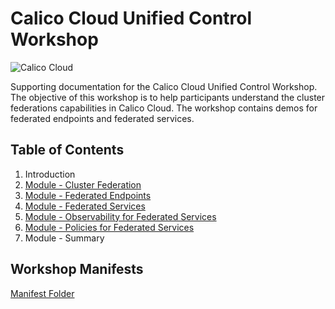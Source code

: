 # Calico Cloud Unified Control Workshop

![Calico Cloud](https://docs.calicocloud.io/images/brand-new.png)

Supporting documentation for the Calico Cloud Unified Control Workshop. The objective of this workshop is to help participants understand the cluster federations capabilities in Calico Cloud. The workshop contains demos for federated endpoints and federated services. 

## Table of Contents

01. Introduction
2. [Module - Cluster Federation](https://github.com/tigera-cs/calico-cloud-unified-control/blob/main/modules/federation.md)
3. [Module - Federated Endpoints](https://github.com/tigera-cs/calico-cloud-unified-control/blob/main/modules/federatedendpoints-1.md)
4. [Module - Federated Services](https://github.com/tigera-cs/calico-cloud-unified-control/blob/main/modules/federatedservices-1.md)
5. [Module - Observability for Federated Services](https://github.com/tigera-cs/calico-cloud-unified-control/blob/main/modules/unifiedobservability-1.md)
6. [Module - Policies for Federated Services](https://github.com/aadhilam/cc-unified-control-workshopv2/blob/main/modules/federatedservicessecuritypolicies-1.md)
7. Module - Summary

## Workshop Manifests

[Manifest Folder](https://github.com/aadhilam/cc-unified-control-workshopv2/tree/main/manifests)
